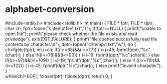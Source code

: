 # alphabet-conversion
#include<stdio.h>
#include<stdlib.h>
int main()
{
	FILE * fptr;
	FILE * dptr;
	char ch;
	fptr=fopen("c:\\temp\\file1.txt","r");
	if(fptr==NULL)
	{
		printf("unable to open file");
		printf("please check whether the file exists and read priviledge");
		exit(EXIT_FAILURE);
	}
	printf("file opened succesfully,read file contents by character.\n");
	dptr=fopen("c:\\temp\\1.txt","w");
	do
	{
		ch=fgetc(fptr);
		int i=ch;
		if((i>=65)&&(i<=77))
		{
			i=i+45;
			fprintf(dptr,"%c",(char)i);
		}
		else if((i>=78)&&(i<=90))
		{
			i=i-19;
			fprintf(dptr,"%c",(char)i);
	    }
	    else if((i>=97)&&(i<=109))
		{
			i=i-19;
			fprintf(dptr,"%c",(char)i);
	    }
	    else if ((i>=110)&&(i<=122))
		{
			i=i-45;
			fprintf(dptr,"%c",(char)i);
	    }
	    else
	    printf("invalid character");
   }  
   while(ch!=EOF);
   fclose(fptr);
   fclose(dptr);
   return 0;
}
